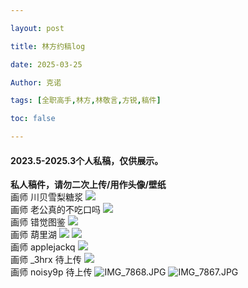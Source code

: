 ```yaml
---

layout: post

title: 林方约稿log 

date: 2025-03-25

Author: 克诺

tags: [全职高手,林方,林敬言,方锐,稿件]

toc: false

---
```


#### 2023.5-2025.3个人私稿，仅供展示。

**私人稿件，请勿二次上传/用作头像/壁纸**
<br>
画师 川贝雪梨糖浆
![](https://s3.bmp.ovh/imgs/2025/03/27/2a7b32e3f8502b56.png)
<br>
画师 老公真的不吃口吗
![](https://s3.bmp.ovh/imgs/2025/03/27/dfd9c5baf2da55b9.png)
<br>
画师 错觉图鉴
![](https://s3.bmp.ovh/imgs/2025/03/27/7b101402f897cea5.jpg)
<br>
画师 葫里湖
![](https://s3.bmp.ovh/imgs/2025/03/27/de17c269b3beb111.png)
![](https://s3.bmp.ovh/imgs/2025/03/27/0fa76d70561d75ce.png)
<br>
画师 applejackq
![](https://s3.bmp.ovh/imgs/2025/03/27/014d08b7ba8d1e3a.jpg)
<br>
画师 _3hrx 待上传
![](https://s3.bmp.ovh/imgs/2025/03/28/0747e53abee8e232.png)
<br>
画师 noisy9p 待上传
![IMG_7868.JPG](https://s3.bmp.ovh/imgs/2025/03/28/d0ae5e9078349683.jpg)
![IMG_7867.JPG](https://s3.bmp.ovh/imgs/2025/03/28/a2af05130e22bbfc.jpg)


